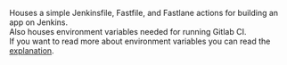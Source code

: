 Houses a simple Jenkinsfile, Fastfile, and Fastlane actions for building an app on Jenkins.\
Also houses environment variables needed for running Gitlab CI.\
If you want to read more about environment variables you can read the [explanation](https://github.com/degordian/ios-app-bedrock/blob/master/EXPLANATIONS.md).
